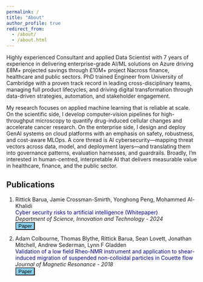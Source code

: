 ```yaml
---
permalink: /
title: "About"
author_profile: true
redirect_from: 
  - /about/
  - /about.html
---
```


Highly experienced Consultant and applied Data Scientist with 7 years of experience in delivering enterprise-grade AI/ML solutions on Azure driving £8M+ projected savings through £10M+ project Nacross finance, healthcare and public sectors. PhD trained Engineer from University of Cambridge with a proven track record in leading cross-disciplinary teams, managing full product lifecycles, and driving digital transformation through data-driven strategies, automation, and stakeholder engagement.

My research focuses on applied machine learning that is reliable at scale. On the scientific side, I develop computer-vision pipelines for high-throughput microscopy to quantify drug-induced cellular changes and accelerate cancer research. On the enterprise side, I design and deploy GenAI systems on cloud platforms with an emphasis on safety, robustness, and cost-aware MLOps. A core thread is AI cybersecurity—mapping threat vectors across data, model, and deployment layers—and translating them into governance patterns, evaluation harnesses, and guardrails. Broadly, I’m interested in human-centred, interpretable AI that delivers measurable value in healthcare, finance, and the public sector. 


Publications
------

1. Rittick Barua, Jamie Crossman-Smirth, Yonghong Peng, Mohammed Al-Khalidi<br />
<span style="color:navy">Cyber security risks to artificial intelligence (Whitepaper)</span>      
*Department of Science, Innovation and Technology - 2024*      
[<button type="button" class="btn btn-info" style="background-color:skyblue">Paper</button>](https://rittickbarua.github.io/files/Cyber_security_risks_to_AI.pdf)


1. Adam Colbourne, Thomas Blythe, Rittick Barua, Sean Lovett, Jonathan Mitchell, Andrew Sederman, Lynn F Gladden<br />
<span style="color:navy">Validation of a low field Rheo-NMR instrument and application to shear-induced migration of suspended non-colloidal particles in Couette flow</span>      
*Journal of Magnetic Resonance - 2018*      
[<button type="button" class="btn btn-info" style="background-color:skyblue">Paper</button>](https://www.repository.cam.ac.uk/bitstreams/57073ea8-f6f6-4495-81e5-75c509654f74/download)

<!-- 
Select Projects
------

List with numbers 
1. Register a GitHub account if you don't have one and confirm your e-mail (required!)
1. Fork [this template](https://github.com/academicpages/academicpages.github.io) by clicking the "Use this template" button in the top right. 
1. Go to the repository's settings (rightmost item in the tabs that start with "Code", should be below "Unwatch"). Rename the repository "[your GitHub username].github.io", which will also be your website's URL.
1. Set site-wide configuration and create content & metadata (see below -- also see [this set of diffs](http://archive.is/3TPas) showing what files were changed to set up [an example site](https://getorg-testacct.github.io) for a user with the username "getorg-testacct")
1. Upload any files (like PDFs, .zip files, etc.) to the files/ directory. They will appear at https://[your GitHub username].github.io/files/example.pdf.  
1. Check status by going to the repository settings, in the "GitHub pages" section


bullets with links 
For those users that need more advanced functionality, the template also supports the following popular tools:
- [MathJax](https://www.mathjax.org/) for mathematical equations
- [Mermaid](https://mermaid.js.org/) for diagraming
- [Plotly](https://plotly.com/javascript/) for plotting

Project 1, 2, 3
------
The main configuration file for the site is in the base directory in [_config.yml](https://github.com/academicpages/academicpages.github.io/blob/master/_config.yml), which defines the content in the sidebars and other site-wide features. You will need to replace the default variables with ones about yourself and your site's github repository. The configuration file for the top menu is in [_data/navigation.yml](https://github.com/academicpages/academicpages.github.io/blob/master/_data/navigation.yml). For example, if you don't have a portfolio or blog posts, you can remove those items from that navigation.yml file to remove them from the header. 
 -->
